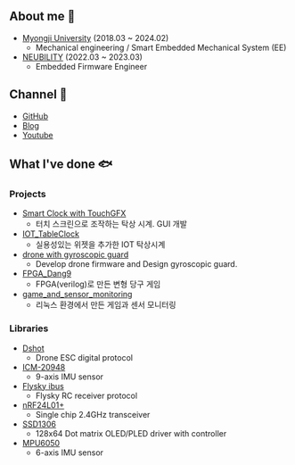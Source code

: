 ## About me 🦄 
- [Myongji University](https://www.mju.ac.kr/sites/mjukr/intro/intro.html) (2018.03 ~ 2024.02)
  - Mechanical engineering / Smart Embedded Mechanical System (EE)
- [NEUBILITY](https://www.neubility.co.kr/) (2022.03 ~ 2023.03)
  - Embedded Firmware Engineer

## Channel 🐬
- [GitHub](https://github.com/mokhwasomssi) 
- [Blog](https://mokhwasomssi.tistory.com/) 
- [Youtube](https://www.youtube.com/channel/UCjLpy5cuPepSS_kRHBvJvzQ)

## What I've done 🐟

### Projects 
- [Smart Clock with TouchGFX](https://github.com/smart-clock)
  - 터치 스크린으로 조작하는 탁상 시계. GUI 개발
- [IOT_TableClock](https://github.com/mokhwasomssi/IOT_TableClock)
  - 실용성있는 위젯을 추가한 IOT 탁상시계
- [drone with gyroscopic guard](https://github.com/mokhwasomssi/drone_with_gyroscopic_guard.git)
  - Develop drone firmware and Design gyroscopic guard.
- [FPGA_Dang9](https://github.com/mokhwasomssi/FPGA_Dang9.git)
  - FPGA(verilog)로 만든 변형 당구 게임
- [game_and_sensor_monitoring](https://github.com/mokhwasomssi/game_and_sensor_monitoring.git)
  - 리눅스 환경에서 만든 게임과 센서 모니터링

### Libraries
* [Dshot](https://github.com/mokhwasomssi/stm32_hal_dshot.git)
  - Drone ESC digital protocol
* [ICM-20948](https://github.com/mokhwasomssi/stm32_hal_icm20948.git)
  - 9-axis IMU sensor
* [Flysky ibus](https://github.com/mokhwasomssi/stm32_hal_flysky_ibus.git)
  - Flysky RC receiver protocol
* [nRF24L01+](https://github.com/mokhwasomssi/stm32_hal_nrf24l01.git)
  - Single chip 2.4GHz transceiver
* [SSD1306](https://github.com/mokhwasomssi/stm32_hal_ssd1306.git)
  - 128x64 Dot matrix OLED/PLED driver with controller
* [MPU6050](https://github.com/mokhwasomssi/stm32_hal_mpu6050.git)
  - 6-axis IMU sensor
